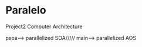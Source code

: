 # Paralelo
Project2 Computer Architecture

psoa--> parallelized SOA///// 
main--> parallelized AOS

